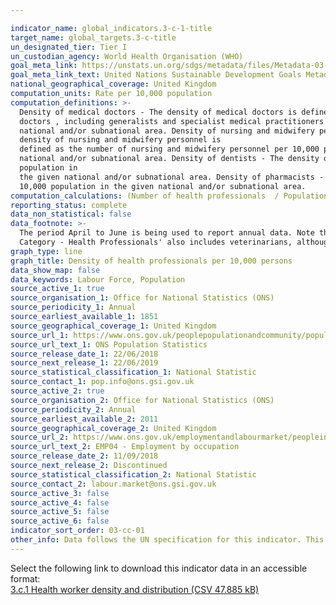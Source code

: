 ```yaml
---

indicator_name: global_indicators.3-c-1-title
target_name: global_targets.3-c-title
un_designated_tier: Tier I
un_custodian_agency: World Health Organisation (WHO)
goal_meta_link: https://unstats.un.org/sdgs/metadata/files/Metadata-03-0C-01.pdf
goal_meta_link_text: United Nations Sustainable Development Goals Metadata (PDF 207 KB)
national_geographical_coverage: United Kingdom
computation_units: Rate per 10,000 population
computation_definitions: >-
  Density of medical doctors - The density of medical doctors is defined as the number of medical
  doctors , including generalists and specialist medical practitioners per 10,000 population in the given
  national and/or subnational area. Density of nursing and midwifery personnel - The
  density of nursing and midwifery personnel is
  defined as the number of nursing and midwifery personnel per 10,000 population in the given
  national and/or subnational area. Density of dentists - The density of dentists is defined as the number of dentists per 10,000
  population in
  the given national and/or subnational area. Density of pharmacists - The density of pharmacists is defined as the number of pharmacists per
  10,000 population in the given national and/or subnational area.
computation_calculations: (Number of health professionals  / Population) * 10,000
reporting_status: complete
data_non_statistical: false
data_footnote: >-
  The period April to June is being used to report annual data. Note that some of the totals will not sum to 100% due to incomplete source data. Where the sample size was too small to make a reliable estimate, figures have been removed. Please note, the aggregate value for 'Occupation
  Category - Health Professionals' also includes veterinarians, although these have not been included as a subcategory.
graph_type: line
graph_title: Density of health professionals per 10,000 persons
data_show_map: false
data_keywords: Labour Force, Population
source_active_1: true
source_organisation_1: Office for National Statistics (ONS)
source_periodicity_1: Annual
source_earliest_available_1: 1851
source_geographical_coverage_1: United Kingdom 
source_url_1: https://www.ons.gov.uk/peoplepopulationandcommunity/populationandmigration/populationestimates/datasets/populationestimatesforukenglandandwalesscotlandandnorthernireland 
source_url_text_1: ONS Population Statistics
source_release_date_1: 22/06/2018
source_next_release_1: 22/06/2019
source_statistical_classification_1: National Statistic
source_contact_1: pop.info@ons.gsi.gov.uk 
source_active_2: true
source_organisation_2: Office for National Statistics (ONS)
source_periodicity_2: Annual
source_earliest_available_2: 2011
source_geographical_coverage_2: United Kingdom 
source_url_2: https://www.ons.gov.uk/employmentandlabourmarket/peopleinwork/employmentandemployeetypes/datasets/employmentbyoccupationemp04
source_url_text_2: EMP04 - Employment by occupation
source_release_date_2: 11/09/2018
source_next_release_2: Discontinued
source_statistical_classification_2: National Statistic
source_contact_2: labour.market@ons.gsi.gov.uk 
source_active_3: false
source_active_4: false
source_active_5: false
source_active_6: false
indicator_sort_order: 03-cc-01
other_info: Data follows the UN specification for this indicator. This indicator has been identified in collaboration with topic experts.
---
```

Select the following link to download this indicator data in an accessible format:<br>[3.c.1 Health worker density and distribution (CSV 47.885 kB)](https://sustainabledevelopment-uk.github.io/sdg-data/data/3-c-1.csv)